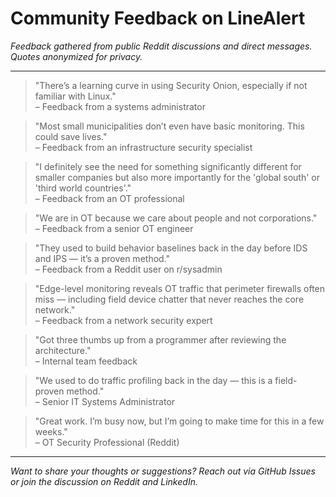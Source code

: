 # Community Feedback on LineAlert

*Feedback gathered from public Reddit discussions and direct messages. Quotes anonymized for privacy.*

---

> "There’s a learning curve in using Security Onion, especially if not familiar with Linux."  
> – Feedback from a systems administrator

> "Most small municipalities don’t even have basic monitoring. This could save lives."  
> – Feedback from an infrastructure security specialist

> "I definitely see the need for something significantly different for smaller companies but also more importantly for the 'global south' or 'third world countries'."  
> – Feedback from an OT professional

> "We are in OT because we care about people and not corporations."  
> – Feedback from a senior OT engineer

> "They used to build behavior baselines back in the day before IDS and IPS — it’s a proven method."  
> – Feedback from a Reddit user on r/sysadmin

> "Edge-level monitoring reveals OT traffic that perimeter firewalls often miss — including field device chatter that never reaches the core network."  
> – Feedback from a network security expert

> "Got three thumbs up from a programmer after reviewing the architecture."  
> – Internal team feedback

> "We used to do traffic profiling back in the day — this is a field-proven method."  
> – Senior IT Systems Administrator

> "Great work. I’m busy now, but I’m going to make time for this in a few weeks."  
> – OT Security Professional (Reddit)

---

*Want to share your thoughts or suggestions? Reach out via GitHub Issues or join the discussion on Reddit and LinkedIn.*
